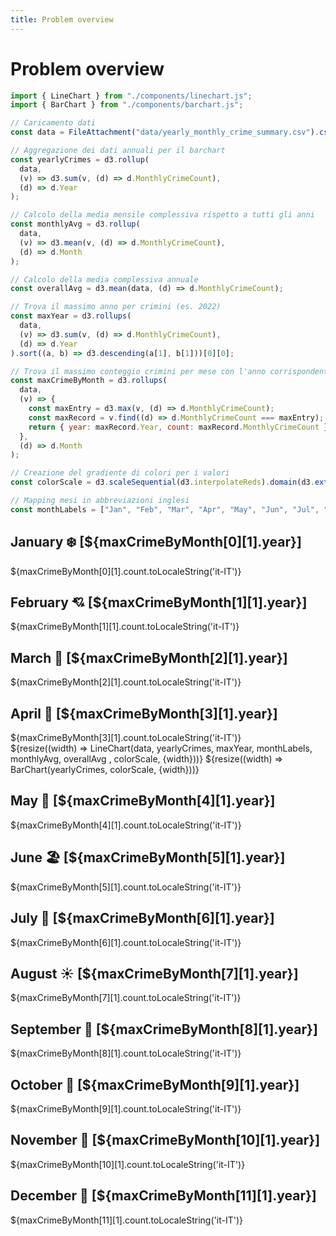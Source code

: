```yaml
---
title: Problem overview
---
```


# Problem overview

```js
import { LineChart } from "./components/linechart.js";
import { BarChart } from "./components/barchart.js";
```

```js
// Caricamento dati
const data = FileAttachment("data/yearly_monthly_crime_summary.csv").csv({ typed: true });
```

```js
// Aggregazione dei dati annuali per il barchart
const yearlyCrimes = d3.rollup(
  data,
  (v) => d3.sum(v, (d) => d.MonthlyCrimeCount),
  (d) => d.Year
);

// Calcolo della media mensile complessiva rispetto a tutti gli anni
const monthlyAvg = d3.rollup(
  data,
  (v) => d3.mean(v, (d) => d.MonthlyCrimeCount),
  (d) => d.Month
);

// Calcolo della media complessiva annuale
const overallAvg = d3.mean(data, (d) => d.MonthlyCrimeCount);

// Trova il massimo anno per crimini (es. 2022)
const maxYear = d3.rollups(
  data,
  (v) => d3.sum(v, (d) => d.MonthlyCrimeCount),
  (d) => d.Year
).sort((a, b) => d3.descending(a[1], b[1]))[0][0];

// Trova il massimo conteggio crimini per mese con l'anno corrispondente
const maxCrimeByMonth = d3.rollups(
  data,
  (v) => {
    const maxEntry = d3.max(v, (d) => d.MonthlyCrimeCount);
    const maxRecord = v.find((d) => d.MonthlyCrimeCount === maxEntry);
    return { year: maxRecord.Year, count: maxRecord.MonthlyCrimeCount };
  },
  (d) => d.Month
);

// Creazione del gradiente di colori per i valori
const colorScale = d3.scaleSequential(d3.interpolateReds).domain(d3.extent([...yearlyCrimes.values()]));

// Mapping mesi in abbreviazioni inglesi
const monthLabels = ["Jan", "Feb", "Mar", "Apr", "May", "Jun", "Jul", "Aug", "Sep", "Oct", "Nov", "Dec"];
```

<div class="grid grid-cols-4">
  <div class="card">
    <h2>January ❄️ [${maxCrimeByMonth[0][1].year}]</h2>
    <span class="big">${maxCrimeByMonth[0][1].count.toLocaleString('it-IT')}</span>
  </div>
  <div class="card">
    <h2>February 💘 [${maxCrimeByMonth[1][1].year}]</h2>
    <span class="big">${maxCrimeByMonth[1][1].count.toLocaleString('it-IT')}</span>
  </div>
  <div class="card">
    <h2>March 🌱 [${maxCrimeByMonth[2][1].year}]</h2>
    <span class="big">${maxCrimeByMonth[2][1].count.toLocaleString('it-IT')}</span>
  </div>
  <div class="card">
    <h2>April 🌷 [${maxCrimeByMonth[3][1].year}]</h2>
    <span class="big">${maxCrimeByMonth[3][1].count.toLocaleString('it-IT')}</span>
  </div>
</div>

<div class="grid grid-cols-1">
  <div class="card">
    ${resize((width) => LineChart(data, yearlyCrimes, maxYear, monthLabels, monthlyAvg, overallAvg , colorScale, {width}))}
    ${resize((width) => BarChart(yearlyCrimes, colorScale, {width}))}
  </div>
</div>

<div class="grid grid-cols-2">
  <div class="card">
    <h2>May 🌺 [${maxCrimeByMonth[4][1].year}]</h2>
    <span class="big">${maxCrimeByMonth[4][1].count.toLocaleString('it-IT')}</span>
  </div>
  <div class="card">
    <h2>June 🏖️ [${maxCrimeByMonth[5][1].year}]</h2>
    <span class="big">${maxCrimeByMonth[5][1].count.toLocaleString('it-IT')}</span>
  </div>
  <div class="card">
    <h2>July 🍉 [${maxCrimeByMonth[6][1].year}]</h2>
    <span class="big">${maxCrimeByMonth[6][1].count.toLocaleString('it-IT')}</span>
  </div>
  <div class="card">
    <h2>August ☀️ [${maxCrimeByMonth[7][1].year}]</h2>
    <span class="big">${maxCrimeByMonth[7][1].count.toLocaleString('it-IT')}</span>
  </div>
  <div class="card">
    <h2>September 🍂 [${maxCrimeByMonth[8][1].year}]</h2>
    <span class="big">${maxCrimeByMonth[8][1].count.toLocaleString('it-IT')}</span>
  </div>
  <div class="card">
    <h2>October 🎃 [${maxCrimeByMonth[9][1].year}]</h2>
    <span class="big">${maxCrimeByMonth[9][1].count.toLocaleString('it-IT')}</span>
  </div>
  <div class="card">
    <h2>November 🦃 [${maxCrimeByMonth[10][1].year}]</h2>
    <span class="big">${maxCrimeByMonth[10][1].count.toLocaleString('it-IT')}</span>
  </div>
  <div class="card">
    <h2>December 🎄 [${maxCrimeByMonth[11][1].year}]</h2>
    <span class="big">${maxCrimeByMonth[11][1].count.toLocaleString('it-IT')}</span>
  </div>
</div>